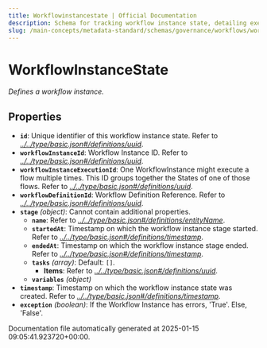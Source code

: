 ```yaml
---
title: Workflowinstancestate | Official Documentation
description: Schema for tracking workflow instance state, detailing execution phases, error handling, retry logic, and operational transitions.
slug: /main-concepts/metadata-standard/schemas/governance/workflows/workflowinstancestate
---
```


# WorkflowInstanceState

*Defines a workflow instance.*

## Properties

- **`id`**: Unique identifier of this workflow instance state. Refer to *[../../type/basic.json#/definitions/uuid](#/../type/basic.json#/definitions/uuid)*.
- **`workflowInstanceId`**: Workflow Instance ID. Refer to *[../../type/basic.json#/definitions/uuid](#/../type/basic.json#/definitions/uuid)*.
- **`workflowInstanceExecutionId`**: One WorkflowInstance might execute a flow multiple times. This ID groups together the States of one of those flows. Refer to *[../../type/basic.json#/definitions/uuid](#/../type/basic.json#/definitions/uuid)*.
- **`workflowDefinitionId`**: Workflow Definition Reference. Refer to *[../../type/basic.json#/definitions/uuid](#/../type/basic.json#/definitions/uuid)*.
- **`stage`** *(object)*: Cannot contain additional properties.
  - **`name`**: Refer to *[../../type/basic.json#/definitions/entityName](#/../type/basic.json#/definitions/entityName)*.
  - **`startedAt`**: Timestamp on which the workflow instance stage started. Refer to *[../../type/basic.json#/definitions/timestamp](#/../type/basic.json#/definitions/timestamp)*.
  - **`endedAt`**: Timestamp on which the workflow instance stage ended. Refer to *[../../type/basic.json#/definitions/timestamp](#/../type/basic.json#/definitions/timestamp)*.
  - **`tasks`** *(array)*: Default: `[]`.
    - **Items**: Refer to *[../../type/basic.json#/definitions/uuid](#/../type/basic.json#/definitions/uuid)*.
  - **`variables`** *(object)*
- **`timestamp`**: Timestamp on which the workflow instance state was created. Refer to *[../../type/basic.json#/definitions/timestamp](#/../type/basic.json#/definitions/timestamp)*.
- **`exception`** *(boolean)*: If the Workflow Instance has errors, 'True'. Else, 'False'.


Documentation file automatically generated at 2025-01-15 09:05:41.923720+00:00.
